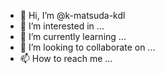 - 👋 Hi, I’m @k-matsuda-kdl
- 👀 I’m interested in ...
- 🌱 I’m currently learning ...
- 💞️ I’m looking to collaborate on ...
- 📫 How to reach me ...

<!---
k-matsuda-kdl/k-matsuda-kdl is a ✨ special ✨ repository because its `README.md` (this file) appears on your GitHub profile.
You can click the Preview link to take a look at your changes.
--->
